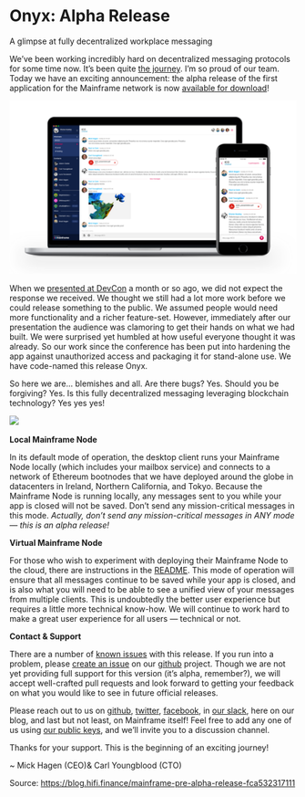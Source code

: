 
# Onyx: Alpha Release

A glimpse at fully decentralized workplace messaging

We’ve been working incredibly hard on decentralized messaging protocols for some time now. It’s been quite [the journey](https://mainframe.com/team#our-journey). I’m so proud of our team. Today we have an exciting announcement: the alpha release of the first application for the Mainframe network is now [available for download](https://github.com/MainframeHQ/onyx/releases)!

![](../images/2017-12-06_onyx-alpha-release/1_osYYeHZijaiyZCzlLPh3AA.png)

When we [presented at DevCon](https://blog.mainframe.com/our-presentation-at-devcon3-2dc3ea2ca8f8) a month or so ago, we did not expect the response we received. We thought we still had a lot more work before we could release something to the public. We assumed people would need more functionality and a richer feature-set. However, immediately after our presentation the audience was clamoring to get their hands on what we had built. We were surprised yet humbled at how useful everyone thought it was already. So our work since the conference has been put into hardening the app against unauthorized access and packaging it for stand-alone use. We have code-named this release Onyx.

So here we are... blemishes and all. Are there bugs? Yes. Should you be forgiving? Yes. Is this fully decentralized messaging leveraging blockchain technology? Yes yes yes!

![](../images/2017-12-06_onyx-alpha-release/1_cnZ5PiLcpO5GJyZLpUc-rA.png)

**Local Mainframe Node**

In its default mode of operation, the desktop client runs your Mainframe Node locally (which includes your mailbox service) and connects to a network of Ethereum bootnodes that we have deployed around the globe in datacenters in Ireland, Northern California, and Tokyo. Because the Mainframe Node is running locally, any messages sent to you while your app is closed will not be saved. Don’t send any mission-critical messages in this mode. *Actually, don’t send any mission-critical messages in ANY mode — this is an alpha release!*

**Virtual Mainframe Node**

For those who wish to experiment with deploying their Mainframe Node to the cloud, there are instructions in the [README](https://github.com/MainframeHQ/onyx-server). This mode of operation will ensure that all messages continue to be saved while your app is closed, and is also what you will need to be able to see a unified view of your messages from multiple clients. This is undoubtedly the better user experience but requires a little more technical know-how. We will continue to work hard to make a great user experience for all users — technical or not.

**Contact & Support**

There are a number of [known issues](https://github.com/MainframeHQ/onyx#known-issues) with this release. If you run into a problem, please [create an issue](https://github.com/MainframeHQ/onyx/issues/new) on our [github](https://github.com/MainframeHQ/onyx) project. Though we are not yet providing full support for this version (it’s alpha, remember?), we will accept well-crafted pull requests and look forward to getting your feedback on what you would like to see in future official releases.

Please reach out to us on [github](https://github.com/MainframeHQ/onyx), [twitter](https://twitter.com/MainframeApp), [facebook](https://www.facebook.com/MainframeApp), in [our slack](https://join.slack.com/t/mainframeprotocol/shared_invite/enQtMjYyODg3Mjk3MjMyLTI5ZTk0OGFlODllNTcwN2E3OGU3ZWYzMDUzOTllYTViNmE4ZmU4OGRjOWM1OTRhMTA1NWZkZGQ3NzdkNTA4ZjU), here on our blog, and last but not least, on Mainframe itself! Feel free to add any one of us using [our public keys](https://github.com/MainframeHQ/onyx#get-in-touch), and we’ll invite you to a discussion channel.

Thanks for your support. This is the beginning of an exciting journey!

~ Mick Hagen (CEO)& Carl Youngblood (CTO)


Source: https://blog.hifi.finance/mainframe-pre-alpha-release-fca532317111
